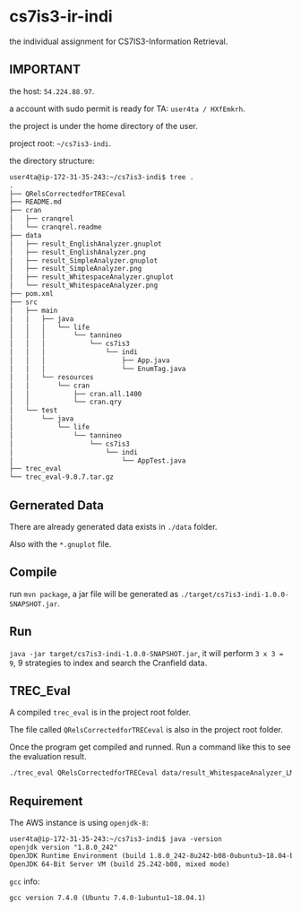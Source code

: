 # cs7is3-ir-indi

the individual assignment for CS7IS3-Information Retrieval.

## IMPORTANT

the host: `54.224.88.97`.

a account with sudo permit is ready for TA: `user4ta / HXfEmkrh`.

the project is under the home directory of the user.

project root: `~/cs7is3-indi`.

the directory structure:

```txt
user4ta@ip-172-31-35-243:~/cs7is3-indi$ tree .
.
├── QRelsCorrectedforTRECeval
├── README.md
├── cran
│   ├── cranqrel
│   └── cranqrel.readme
├── data
│   ├── result_EnglishAnalyzer.gnuplot
│   ├── result_EnglishAnalyzer.png
│   ├── result_SimpleAnalyzer.gnuplot
│   ├── result_SimpleAnalyzer.png
│   ├── result_WhitespaceAnalyzer.gnuplot
│   └── result_WhitespaceAnalyzer.png
├── pom.xml
├── src
│   ├── main
│   │   ├── java
│   │   │   └── life
│   │   │       └── tannineo
│   │   │           └── cs7is3
│   │   │               └── indi
│   │   │                   ├── App.java
│   │   │                   └── EnumTag.java
│   │   └── resources
│   │       └── cran
│   │           ├── cran.all.1400
│   │           └── cran.qry
│   └── test
│       └── java
│           └── life
│               └── tannineo
│                   └── cs7is3
│                       └── indi
│                           └── AppTest.java
├── trec_eval
└── trec_eval-9.0.7.tar.gz
```

## Gernerated Data

There are already generated data exists in `./data` folder.

Also with the `*.gnuplot` file.

## Compile

run `mvn package`, a jar file will be generated as `./target/cs7is3-indi-1.0.0-SNAPSHOT.jar`.

## Run

`java -jar target/cs7is3-indi-1.0.0-SNAPSHOT.jar`, it will perform `3 x 3 = 9`, 9 strategies to index and search the Cranfield data.

## TREC_Eval

A compiled `trec_eval` is in the project root folder.

The file called `QRelsCorrectedforTRECeval` is also in the project root folder.

Once the program get compiled and runned. Run a command like this to see the evaluation result.

```sh
./trec_eval QRelsCorrectedforTRECeval data/result_WhitespaceAnalyzer_LMDirichletSimilarity
```

## Requirement

The AWS instance is using `openjdk-8`:

```txt
user4ta@ip-172-31-35-243:~/cs7is3-indi$ java -version
openjdk version "1.8.0_242"
OpenJDK Runtime Environment (build 1.8.0_242-8u242-b08-0ubuntu3~18.04-b08)
OpenJDK 64-Bit Server VM (build 25.242-b08, mixed mode)
```

`gcc` info:

```txt
gcc version 7.4.0 (Ubuntu 7.4.0-1ubuntu1~18.04.1)
```

